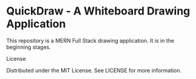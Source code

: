 # QuickDraw - A Whiteboard Drawing Application

This repository is a MERN Full Stack drawing application. It is in the beginning stages.

License

Distributed under the MIT License. See LICENSE for more information.
